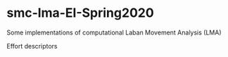 # smc-lma-EI-Spring2020
Some implementations of computational Laban Movement Analysis (LMA)

Effort descriptors
